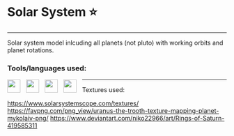 # Solar System :star:

***

Solar system model inlcuding all planets (not pluto) with working orbits and planet rotations. 

### Tools/languages used:

<img align="left" width="30px" style="padding-right:10px;" src="https://cdn.jsdelivr.net/gh/devicons/devicon@latest/icons/html5/html5-original.svg" />
<img align="left" width="30px" style="padding-right:10px;" src="https://cdn.jsdelivr.net/gh/devicons/devicon@latest/icons/css3/css3-original.svg" />        
<img align="left" width="30px" style="padding-right:10px;" src="https://cdn.jsdelivr.net/gh/devicons/devicon@latest/icons/javascript/javascript-original.svg" />
<img align="left" width="30px" style="padding-right:10px;" src="https://cdn.jsdelivr.net/gh/devicons/devicon@latest/icons/threejs/threejs-original.svg" />

***

Textures used:

https://www.solarsystemscope.com/textures/
https://favpng.com/png_view/uranus-the-trooth-texture-mapping-planet-mykolaiv-png/
https://www.deviantart.com/niko22966/art/Rings-of-Saturn-419585311
